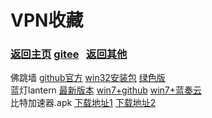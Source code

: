 # <span id="title">VPN收藏</span>

### <span id="begin">[返回主页](https://xkk1.github.io/) [gitee](https://xkk2.gitee.io/)&nbsp;&nbsp;&nbsp;[返回其他](https://xkk1.github.io/other/) </span>

佛跳墙 [github官方](https://github.com/getfotiaoqiang/download) [win32安装包](https://www.lanzoui.com/iCqxEncedxa) [绿色版](https://www.lanzoui.com/ipiIHncedmj)  
蓝灯lantern [最新版本](https://github.com/getlantern/lantern) [win7+github](https://gitlab.com/getlantern/lantern-binaries-mirror/-/raw/master/lantern-installer.exe) [win7+蓝奏云](https://www.lanzoui.com/iDfRzny4zub)  
比特加速器.apk [下载地址1](http://www.laogoupan.com/b16351) [下载地址2](https://t.yateam.club/d9bdn0v)  
